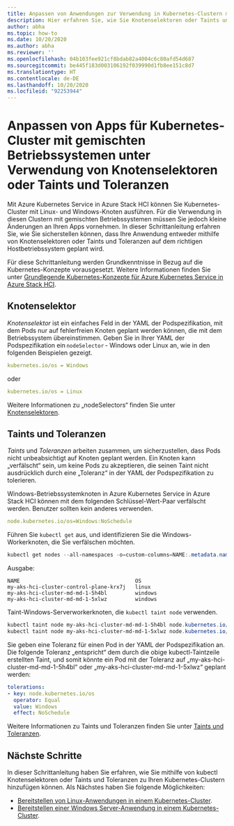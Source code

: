 ```yaml
---
title: Anpassen von Anwendungen zur Verwendung in Kubernetes-Clustern mit gemischten Betriebssystemen
description: Hier erfahren Sie, wie Sie Knotenselektoren oder Taints und Toleranzen für Azure Kubernetes Service verwenden, um sicherzustellen, dass Anwendungen in Kubernetes-Clustern mit gemischten Betriebssystemen, die auf Azure Stack HCI ausgeführt werden, auf dem richtigen Workerknotenbetriebssystem geplant werden.
author: abha
ms.topic: how-to
ms.date: 10/20/2020
ms.author: abha
ms.reviewer: ''
ms.openlocfilehash: 04b103fee921cf8bdab82a4004c6c80afd54d687
ms.sourcegitcommit: be445f183d003106192f039990d1fb8ee151c8d7
ms.translationtype: HT
ms.contentlocale: de-DE
ms.lasthandoff: 10/20/2020
ms.locfileid: "92253944"
---
```

# <a name="adapt-apps-for-mixed-os-kubernetes-clusters-using-node-selectors-or-taints-and-tolerations"></a>Anpassen von Apps für Kubernetes-Cluster mit gemischten Betriebssystemen unter Verwendung von Knotenselektoren oder Taints und Toleranzen

Mit Azure Kubernetes Service in Azure Stack HCI können Sie Kubernetes-Cluster mit Linux- und Windows-Knoten ausführen. Für die Verwendung in diesen Clustern mit gemischten Betriebssystemen müssen Sie jedoch kleine Änderungen an Ihren Apps vornehmen. In dieser Schrittanleitung erfahren Sie, wie Sie sicherstellen können, dass Ihre Anwendung entweder mithilfe von Knotenselektoren oder Taints und Toleranzen auf dem richtigen Hostbetriebssystem geplant wird.

Für diese Schrittanleitung werden Grundkenntnisse in Bezug auf die Kubernetes-Konzepte vorausgesetzt. Weitere Informationen finden Sie unter [Grundlegende Kubernetes-Konzepte für Azure Kubernetes Service in Azure Stack HCI](kubernetes-concepts.md).

## <a name="node-selector"></a>Knotenselektor

*Knotenselektor* ist ein einfaches Feld in der YAML der Podspezifikation, mit dem Pods nur auf fehlerfreien Knoten geplant werden können, die mit dem Betriebssystem übereinstimmen. Geben Sie in Ihrer YAML der Podspezifikation ein `nodeSelector` - Windows oder Linux an, wie in den folgenden Beispielen gezeigt. 

```yaml
kubernetes.io/os = Windows
```
oder

```yaml
kubernetes.io/os = Linux
```

Weitere Informationen zu „nodeSelectors“ finden Sie unter [Knotenselektoren](https://kubernetes.io/docs/concepts/scheduling-eviction/assign-pod-node/). 

## <a name="taints-and-tolerations"></a>Taints und Toleranzen

*Taints* und *Toleranzen* arbeiten zusammen, um sicherzustellen, dass Pods nicht unbeabsichtigt auf Knoten geplant werden. Ein Knoten kann „verfälscht“ sein, um keine Pods zu akzeptieren, die seinen Taint nicht ausdrücklich durch eine „Toleranz“ in der YAML der Podspezifikation zu tolerieren.

Windows-Betriebssystemknoten in Azure Kubernetes Service in Azure Stack HCI können mit dem folgenden Schlüssel-Wert-Paar verfälscht werden. Benutzer sollten kein anderes verwenden.

```yaml
node.kubernetes.io/os=Windows:NoSchedule
```
Führen Sie `kubectl get` aus, und identifizieren Sie die Windows-Workerknoten, die Sie verfälschen möchten.

```PowerShell
kubectl get nodes --all-namespaces -o=custom-columns=NAME:.metadata.name,OS:.status.nodeInfo.operatingSystem
```
Ausgabe:
```output
NAME                                     OS
my-aks-hci-cluster-control-plane-krx7j   linux
my-aks-hci-cluster-md-md-1-5h4bl         windows
my-aks-hci-cluster-md-md-1-5xlwz         windows
```

Taint-Windows-Serverworkerknoten, die `kubectl taint node` verwenden.

```PowerShell
kubectl taint node my-aks-hci-cluster-md-md-1-5h4bl node.kubernetes.io/os=Windows:NoSchedule
kubectl taint node my-aks-hci-cluster-md-md-1-5xlwz node.kubernetes.io/os=Windows:NoSchedule
```

Sie geben eine Toleranz für einen Pod in der YAML der Podspezifikation an. Die folgende Toleranz „entspricht“ dem durch die obige kubectl-Taintzeile erstellten Taint, und somit könnte ein Pod mit der Toleranz auf „my-aks-hci-cluster-md-md-1-5h4bl“ oder „my-aks-hci-cluster-md-md-1-5xlwz“ geplant werden:

```yaml
tolerations:
- key: node.kubernetes.io/os
  operator: Equal
  value: Windows
  effect: NoSchedule
```
Weitere Informationen zu Taints und Toleranzen finden Sie unter [Taints und Toleranzen](https://kubernetes.io/docs/concepts/scheduling-eviction/taint-and-toleration/). 

## <a name="next-steps"></a>Nächste Schritte

In dieser Schrittanleitung haben Sie erfahren, wie Sie mithilfe von kubectl Knotenselektoren oder Taints und Toleranzen zu Ihren Kubernetes-Clustern hinzufügen können. Als Nächstes haben Sie folgende Möglichkeiten:
- [Bereitstellen von Linux-Anwendungen in einem Kubernetes-Cluster](./deploy-linux-application.md).
- [Bereitstellen einer Windows Server-Anwendung in einem Kubernetes-Cluster](./deploy-windows-application.md).
